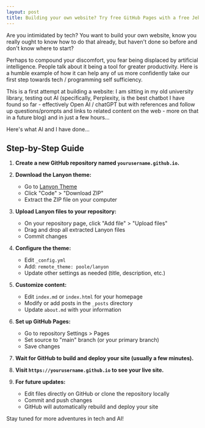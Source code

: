 ```yaml
---
layout: post
title: Building your own website? Try free GitHub Pages with a free Jekyll theme...
---
```


Are you intimidated by tech? You want to build your own website, know you really ought to know how to do that already, but haven't done so before and don't know where to start?

Perhaps to compound your discomfort, you fear being displaced by artificial intelligence. People talk about it being a tool for greater productivity. Here is a humble example of how it can help any of us more confidently take our first step towards tech / programming self sufficiency.

This is a first attempt at building a website: I am sitting in my old university library, testing out AI (specifically, Perplexity, is the best chatbot I have found so far - effectively Open AI / chatGPT but with references and follow up questions/prompts and links to related content on the web - more on that in a future blog) and in just a few hours...

Here's what AI and I have done...


## Step-by-Step Guide

1. **Create a new GitHub repository named `yourusername.github.io`.**

2. **Download the Lanyon theme:**
    - Go to [Lanyon Theme](https://github.com/poole/lanyon)
    - Click "Code" > "Download ZIP"
    - Extract the ZIP file on your computer

3. **Upload Lanyon files to your repository:**
    - On your repository page, click "Add file" > "Upload files"
    - Drag and drop all extracted Lanyon files
    - Commit changes

4. **Configure the theme:**
    - Edit `_config.yml`
    - Add: `remote_theme: poole/lanyon`
    - Update other settings as needed (title, description, etc.)

5. **Customize content:**
    - Edit `index.md` or `index.html` for your homepage
    - Modify or add posts in the `_posts` directory
    - Update `about.md` with your information

6. **Set up GitHub Pages:**
    - Go to repository Settings > Pages
    - Set source to "main" branch (or your primary branch)
    - Save changes

7. **Wait for GitHub to build and deploy your site (usually a few minutes).**

8. **Visit `https://yourusername.github.io` to see your live site.**

9. **For future updates:**
    - Edit files directly on GitHub or clone the repository locally
    - Commit and push changes
    - GitHub will automatically rebuild and deploy your site

Stay tuned for more adventures in tech and AI!
